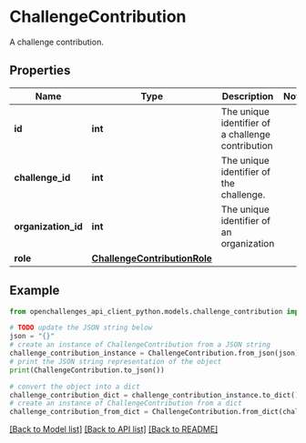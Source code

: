 # ChallengeContribution

A challenge contribution.

## Properties

Name | Type | Description | Notes
------------ | ------------- | ------------- | -------------
**id** | **int** | The unique identifier of a challenge contribution | 
**challenge_id** | **int** | The unique identifier of the challenge. | 
**organization_id** | **int** | The unique identifier of an organization | 
**role** | [**ChallengeContributionRole**](ChallengeContributionRole.md) |  | 

## Example

```python
from openchallenges_api_client_python.models.challenge_contribution import ChallengeContribution

# TODO update the JSON string below
json = "{}"
# create an instance of ChallengeContribution from a JSON string
challenge_contribution_instance = ChallengeContribution.from_json(json)
# print the JSON string representation of the object
print(ChallengeContribution.to_json())

# convert the object into a dict
challenge_contribution_dict = challenge_contribution_instance.to_dict()
# create an instance of ChallengeContribution from a dict
challenge_contribution_from_dict = ChallengeContribution.from_dict(challenge_contribution_dict)
```
[[Back to Model list]](../README.md#documentation-for-models) [[Back to API list]](../README.md#documentation-for-api-endpoints) [[Back to README]](../README.md)


